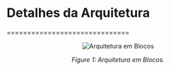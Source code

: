 # Detalhes da Arquitetura ##
==============================
<div align="center">
    <img src="../src/Arquitetura_Blocos.png" alt="Arquitetura em Blocos" title="Arquitetura em Blocos" />
    <p><em>Figure 1: Arquitetura em Blocos.</em></p>
</div>
